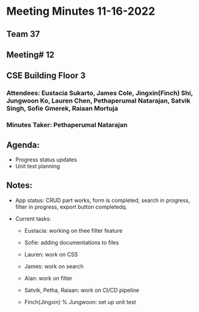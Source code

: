 # Meeting Minutes 11-16-2022

## Team 37

## Meeting# 12

## CSE Building Floor 3

### Attendees: Eustacia Sukarto, James Cole, Jingxin(Finch) Shi, Jungwoon Ko, Lauren Chen, Pethaperumal Natarajan, Satvik Singh, Sofie Gmerek, Raiaan Mortuja

### Minutes Taker: Pethaperumal Natarajan

## Agenda:
- Progress status updates
- Unit test planning
  

## Notes:
- App status: CRUD part works, form is completed, search in progress, filter in progress, export button completedq.


- Current tasks: 
  
  - Eustacia: working on thee filter feature

  - Sofie: adding documentations to files
  
  - Lauren: work on CSS

  - James: work on search

  - Alan: work on filter

  - Satvik, Petha, Raiaan: work on CI/CD pipeline

  - Finch(Jingxin) % Jungwoon: set up unit test
